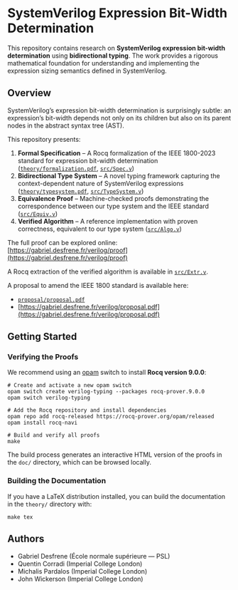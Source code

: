 # SystemVerilog Expression Bit-Width Determination

This repository contains research on **SystemVerilog expression bit-width determination** using **bidirectional typing**. The work provides a rigorous mathematical foundation for understanding and implementing the expression sizing semantics defined in SystemVerilog.

## Overview

SystemVerilog’s expression bit-width determination is surprisingly subtle:
an expression’s bit-width depends not only on its children but also on its parent nodes in the abstract syntax tree (AST).

This repository presents:

1. **Formal Specification** – A Rocq formalization of the IEEE 1800-2023 standard for expression bit-width determination
   ([`theory/formalization.pdf`](theory/formalization.pdf), [`src/Spec.v`](src/Spec.v))
2. **Bidirectional Type System** – A novel typing framework capturing the context-dependent nature of SystemVerilog expressions
   ([`theory/typesystem.pdf`](theory/typesystem.pdf), [`src/TypeSystem.v`](src/TypeSystem.v))
3. **Equivalence Proof** – Machine-checked proofs demonstrating the correspondence between our type system and the IEEE standard
   ([`src/Equiv.v`](src/Equiv.v))
4. **Verified Algorithm** – A reference implementation with proven correctness, equivalent to our type system
   ([`src/Algo.v`](src/Algo.v))

The full proof can be explored online: [https://gabriel.desfrene.fr/verilog/proof](https://gabriel.desfrene.fr/verilog/proof)

A Rocq extraction of the verified algorithm is available in [`src/Extr.v`](src/Extr.v).

A proposal to amend the IEEE 1800 standard is available here:

* [`proposal/proposal.pdf`](proposal/proposal.pdf)
* [https://gabriel.desfrene.fr/verilog/proposal.pdf](https://gabriel.desfrene.fr/verilog/proposal.pdf)

## Getting Started

### Verifying the Proofs

We recommend using an [opam](https://opam.ocaml.org) switch to install **Rocq version 9.0.0**:

```shell
# Create and activate a new opam switch
opam switch create verilog-typing --packages rocq-prover.9.0.0
opam switch verilog-typing

# Add the Rocq repository and install dependencies
opam repo add rocq-released https://rocq-prover.org/opam/released
opam install rocq-navi

# Build and verify all proofs
make
```

The build process generates an interactive HTML version of the proofs in the `doc/` directory, which can be browsed locally.

### Building the Documentation

If you have a LaTeX distribution installed, you can build the documentation in the `theory/` directory with:

```shell
make tex
```

## Authors

* Gabriel Desfrene (École normale supérieure — PSL)
* Quentin Corradi (Imperial College London)
* Michalis Pardalos (Imperial College London)
* John Wickerson (Imperial College London)
